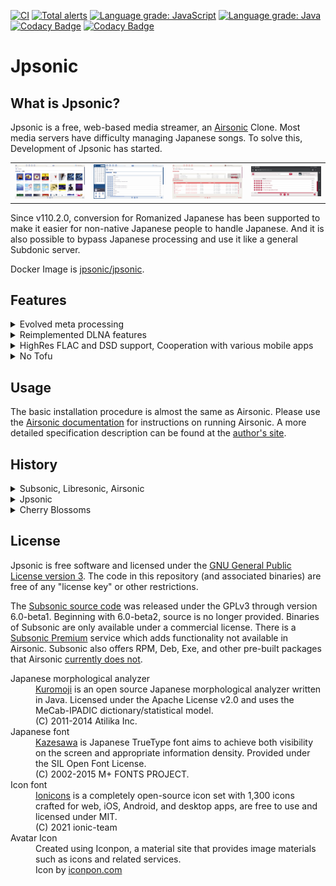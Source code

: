 <!--
# README.md
# jpsonic/jpsonic
-->

[![CI](https://github.com/tesshucom/jpsonic/workflows/CI/badge.svg)](https://github.com/tesshucom/jpsonic/actions?query=workflow%3ACI)
[![Total alerts](https://img.shields.io/lgtm/alerts/g/tesshucom/jpsonic.svg?logo=lgtm&logoWidth=18)](https://lgtm.com/projects/g/tesshucom/jpsonic/alerts/)
[![Language grade: JavaScript](https://img.shields.io/lgtm/grade/javascript/g/tesshucom/jpsonic.svg?logo=lgtm&logoWidth=18)](https://lgtm.com/projects/g/tesshucom/jpsonic/context:javascript) 
[![Language grade: Java](https://img.shields.io/lgtm/grade/java/g/tesshucom/jpsonic.svg?logo=lgtm&logoWidth=18)](https://lgtm.com/projects/g/tesshucom/jpsonic/context:java)
[![Codacy Badge](https://app.codacy.com/project/badge/Grade/7c127f864af74cf8954c691e87bea3e5)](https://www.codacy.com/gh/tesshucom/jpsonic/dashboard?utm_source=github.com&amp;utm_medium=referral&amp;utm_content=tesshucom/jpsonic&amp;utm_campaign=Badge_Grade)
[![Codacy Badge](https://app.codacy.com/project/badge/Coverage/7c127f864af74cf8954c691e87bea3e5)](https://www.codacy.com/gh/tesshucom/jpsonic/dashboard?utm_source=github.com&utm_medium=referral&utm_content=tesshucom/jpsonic&utm_campaign=Badge_Coverage)

Jpsonic
========

What is Jpsonic?
-----------------

Jpsonic is a free, web-based media streamer, an [Airsonic](https://github.com/airsonic/airsonic) Clone. Most media servers have difficulty managing Japanese songs. To solve this, Development of Jpsonic has started.

<table>
<tr>
<td>
<img src="contrib/assets/screenshot1.png" width="200">
</td>
<td>
<img src="contrib/assets/screenshot2.png" width="200">
</td>
<td>
<img src="contrib/assets/screenshot3.png" width="200">
</td>
<td>
<img src="contrib/assets/screenshot4.png" width="200">
</td>
</tr>
</table>

Since v110.2.0, conversion for Romanized Japanese has been supported to make it easier for non-native Japanese people to handle Japanese. And it is also possible to bypass Japanese processing and use it like a general Subdonic server.

Docker Image is <a href="https://hub.docker.com/r/jpsonic/jpsonic">jpsonic/jpsonic</a>.

Features
-----------------

<details>
<summary>Evolved meta processing</summary>


It supports standard tags, and the SONY/APPLE specifications that take into account global multilingual support are used as a reference.
To process Japanese well on a machine requires quite complicated mechanism. The index, sort, and search features of Jpsonic have been replaced with more accurate and reliable processing than Subsonic and Airsonic. Some distinctive features have been added.

 - Advanced sort tag support. In particular, artist names are automatically merged and copied, ensuring that the name and the reading correspondence is the only pair in the server. If the sort tag corresponding to Japanese is not registered, the analysis engine performs complementary processing. This guarantees the accuracy of sorting and can handle some dirty data. Regardless of Japanese, it is very advantageous for managing songs using sort tags.
 - In the case of Chinese character competitors such as Chinese, coexistence is expected by using pinyin, etc.
 - Jpsonic search covers the artist name sort-tag in addition to the regular fields. You can use apps that support server side search and use speech recognition, such as [Subsonic Music Streamer](https://play.google.com/store/apps/details?id=net.sourceforge.subsonic.androidapp&hl=ja&gl=US).
</details>
<details>
<summary>Reimplemented DLNA features</summary>


DLNA (UPnP) and OpenHome is mainstream technology in Japanese typical household. For this reason, many new features have been added to Jpsonic. And stream and transcoding bug fixes have been made to make it easier to control performance in the high resolution band.
</details>
<details>
<summary>HighRes FLAC and DSD support, Cooperation with various mobile apps</summary>


Indicates whether the feature is available when using a typical traditional application. Applications other than those listed here can be used, but the realization of comfortable usability also depends on the client implementation.

[Apps]
No | App Name | Platform | Protocol | Other cloud features by the app
-- | -- | -- | -- | -- 
A | [Subsonic Music Streamer](https://play.google.com/store/apps/details?id=net.sourceforge.subsonic.androidapp) | Android | Subsonic API | 
B | [MusicBee](https://www.getmusicbee.com/) | Windows10 | Subsonic API | 
C | [BubbleUPnP](https://play.google.com/store/apps/details?id=com.bubblesoft.android.bubbleupnp) | Android | UPnP | Qobuz/TIDAL/Google Drive/Dropbox/Box/OneDrive
D | [MediaMonkey](https://play.google.com/store/apps/details?id=com.ventismedia.android.mediamonkey) | Android | UPnP | 
E | [foobar2000](https://play.google.com/store/apps/details?id=com.foobar2000.foobar2000) | Android | UPnP | 
F | [Hi-Fi Cast - Music Player](https://play.google.com/store/apps/details?id=com.findhdmusic.app.upnpcast) | Android | UPnP | 
G | [AK Connect 2.0](https://play.google.com/store/apps/details?id=com.iriver.akconnect) | Android | UPnP | TIDAL
H | [MediaMonkey 5](https://www.mediamonkey.com/) | Windows10 | UPnP | Youtube
I | [foobar2000](https://www.foobar2000.org/) | Windows10 | UPnP | 
J | [Windows MediaPlayer 12](https://support.microsoft.com/en-us/windows/get-windows-media-player-81718e0d-cfce-25b1-aee3-94596b658287) | Windows10 | UPnP | 
K | [BubbleDS](https://play.google.com/store/apps/details?id=com.bubblesoft.android.bubbleds2) with [BubbleUPnP](https://play.google.com/store/apps/details?id=com.bubblesoft.android.bubbleupnp) | Android | OpenHome | Qobuz/TIDAL/Dropbox/Box/OneDrive
L | [Kazoo](https://play.google.com/store/apps/details?id=uk.co.linn.kazoo2) with [BubbleUPnP](https://play.google.com/store/apps/details?id=com.bubblesoft.android.bubbleupnp) | Android | OpenHome | Qobuz/TIDAL

[Main cooperation features]

In the case of BubbleUPnP, you will be able to receive DSD and pass it to your local renderer without any special settings. The dsd/dsf MIME can be changed by [boot options](https://tesshu.com/jpsonic/start-arg-spec).

No | Features | Perspective
-- | -- | --
1 | FLAC playback | Whether it can be played including high-res
2 | Transcode (to MP3) | Whether stream transcoded from FLAC to MP3 can be played
3 | Transcode (to CD qual) | Whether resampled stream from high-res FLAC to CD qual can be played
4 | Sort | Whether client does not destroy the element order by the server by default
5 | Server-side search | Whether it supports server-side search
6 | Voice input | Whether it supports server-side search with voice input
7 | Lazy loading | Whether partial content acquisition is used in UPnP requests
8 | Downloader | Whether to have a practical downloader

[Correspondence situation]
  | 1 | 2 | 3 | 4 | 5 | 6 | 7 | 8
-- | -- | -- | -- | -- | -- | -- | -- | --
A | ★ | ★ |   | ★ | ★ | ★ |   |  
B | ★ | ★ |   |   |   |   |   |  
C | ★ | ★ | ★ | ★ | ★1 | ☆2 | ★3 | ★
D | ★ | ★ | ★ | ★ | ★1 |   | ★3 |
E | ★ | ★4 | ★ | ★ |   |   | ★3 | ★
F | ★ | ★ | ★ | ★ | ★1 |   | ★3 |
G | ☆5 | ★ | ★ | ★ | ★1 |   |   |
H | ★ |   |   | ★ |   |   | ★3 |
I | ★ | ★ | ★ |   | ★1 |   | ★3 |
J | ★ | ★ | ★ |   |   |   | ★6 |
K | ★ | ★ | ★ | ★ | ★1 |   | ★3 | ★
L | ★ | ★ | ★ | ★ | ★1 |   | ★3 |

 - ★1 The client app's search query is respected and it maps to the Jpsonic model. Therefore, the usability depends on the spec of client app. Clauses containing non-standard properties are partially ignored.
 - ☆2 Previously supported, but no longer seems to be available.
 - ★3 The specified value is different for each client. 
     - BubbleUPnP/MediaMonkey(Android)/Hi-Fi Cast : Get the rest after getting the data for view area.
     - MediaMonkey(Win) : Get data for a specific quantity.
     - foobar2000 : Get for each fixed number of items, but it may be difficult to obtain benefits due to the large number of items acquired at one time.
 - ★4 Playback may not be possible if resampling takes a very long time, such as high-resolution classical songs. (There is a clear timeout process)
 - ☆5 High resolution may be difficult.
 - ★6 Special process. Crawl all resources at startup.

</details>
<details>
<summary>No Tofu</summary>

 - Java logical fonts are used by default. 'sans-serif' (that does not have extending features called "serifs" at the end of strokes) on your system will be referenced.
 - It is also possible to use the built-in Japanese fonts with a startup option. `-Djpsonic.embeddedfont=true` This allows off-screen rendering even on systems without fonts. Also, it may be possible to avoid font troubles due to the combination of specific OS and JVM.
 - Jpsonic's Docker is configured with the Noto CJK font as the standard font. CJK also includes Latin, Cyrillic, and glyphs, so many languages are assumed to be rendered using Noto. Strings outside the range of Noto CJK fall back to Dejabu.

<table>
<tr>
<td>
Noto CJK(Default)
<img src="contrib/assets/screenshot5.png" width="300">
</td>
<td>
+ DejaVu(Font Fallbacks)
<img src="contrib/assets/screenshot6.png" width="300">
</td>
</tr>
</table>

Noto has higher visibility, and even song names that combine several languages can be displayed in a well-balanced manner.　

</details>

Usage
-----

The basic installation procedure is almost the same as Airsonic. Please use the [Airsonic documentation](https://airsonic.github.io/docs/) for instructions on running Airsonic. A more detailed specification description can be found at the [author's site](https://tesshu.com/category/spec).

History
-----

<details>
<summary>Subsonic, Libresonic, Airsonic</summary>

The original *[Subsonic](http://www.subsonic.org/)* is developed by [Sindre Mehus](mailto:sindre@activeobjects.no). *Subsonic* was open source through version 6.0-beta1, and closed-source from then onwards.

*Libresonic* was created and maintained by [Eugene E. Kashpureff Jr](mailto:eugene@kashpureff.org). It originated as an unofficial("Kang") of Subsonic which did not contain the Licensing code checks present in the official builds. With the announcement of Subsonic's closed-source future, a decision was made to make a full fork and rebrand to Libresonic.

Around July 2017, it was discovered that Eugene had different intentions/goals for the project than some contributors had. 
*Airsonic* was created in order to provide a full-featured, stable, self-hosted media server based on the Subsonic codebase that is free, open source, and community driven.

</details>

<details>
<summary>Jpsonic</summary>

Around July 2018, *Jpsonic* was created in order to strengthen browsing and searching in Japanese.

In Japan, Subsonic is famous, but Airsonic was not yet well known.
Today, Airsonic, with its great engineers and great community, is gaining recognition.


![history](contrib/assets/history.png)

Jpsonic had to update its indexing, sorting, and searching due to its characteristics.
Many of these features have bug fixes or enhancements.
An update to the Jpsonic search engine has been provided to Airsonic.
Therefore, the design of the search function of Airsonic and Jpsonic is a bit similar.

</details>

<details>
<summary>Cherry Blossoms</summary>

The Japanese loved cherry blossoms for hundreds of years. Please ask the Japanese people "What is a flower?". The Japanese will answer "Sakura". The Japanese frequently plants cherry blossoms in international exchange to show respect for partners.
</details>

License
-------

Jpsonic is free software and licensed under the [GNU General Public License version 3](http://www.gnu.org/copyleft/gpl.html). The code in this repository (and associated binaries) are free of any "license key" or other restrictions.

The [Subsonic source code](https://github.com/airsonic/subsonic-svn) was released under the GPLv3 through version 6.0-beta1. Beginning with 6.0-beta2, source is no longer provided. Binaries of Subsonic are only available under a commercial license. There is a [Subsonic Premium](http://www.subsonic.org/pages/premium.jsp) service which adds functionality not available in Airsonic. Subsonic also offers RPM, Deb, Exe, and other pre-built packages that Airsonic [currently does not](https://github.com/airsonic/airsonic/issues/65).

<dl>
    <dt>Japanese morphological analyzer</dt>
    <dd><a href="https://www.atilika.org/" target="_blank">Kuromoji</a> is an open source Japanese morphological analyzer written in Java. Licensed under the Apache License v2.0 and uses the MeCab-IPADIC dictionary/statistical model.<br>(C) 2011-2014 Atilika Inc.</dd>
    <dt>Japanese font</dt>
    <dd><a href="https://kazesawa.github.io/" target="_blank">Kazesawa</a> is Japanese TrueType font aims to achieve both visibility on the screen and appropriate information density. Provided under the SIL Open Font License.<br>(C) 2002-2015 M+ FONTS PROJECT.</dd>
    <dt>Icon font</dt>
    <dd><a href="https://ionicons.com/" target="_blank">Ionicons</a> is a completely open-source icon set with 1,300 icons crafted for web, iOS, Android, and desktop apps, are free to use and licensed under MIT.<br>(C) 2021 ionic-team</dd>
    <dt>Avatar Icon</dt>
    <dd>Created using Iconpon, a material site that provides image materials such as icons and related services.<br>Icon by <a href="https://www.iconpon.com/" target="_blank">iconpon.com</a></dd>
</dl>
